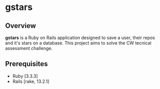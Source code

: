 # gstars

## Overview
**gstars** is a Ruby on Rails application designed to save a user, their repos and it's stars on a database. This project aims to solve the CW tecnical assessment challenge.

## Prerequisites
- Ruby [3.3.3]
- Rails [rake, 13.2.1]
